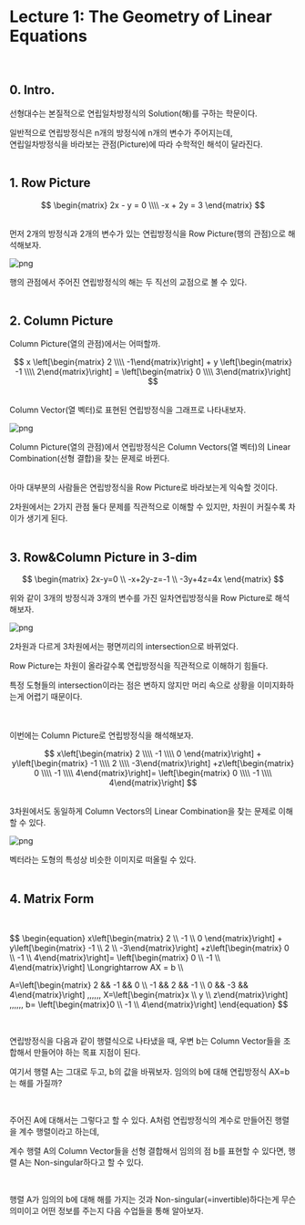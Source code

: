 Lecture 1: The Geometry of Linear Equations
=======

<br>

## 0. Intro.
선형대수는 본질적으로 연립일차방정식의 Solution(해)를 구하는 학문이다.

일반적으로 연립방정식은 n개의 방정식에 n개의 변수가 주어지는데,<br>
연립일차방정식을 바라보는 관점(Picture)에 따라 수학적인 해석이 달라진다.
<br>
<br>

## 1. Row Picture


$$
\begin{matrix}
2x - y = 0 \\\\
-x + 2y = 3
\end{matrix}
$$

<br>
먼저 2개의 방정식과 2개의 변수가 있는 연립방정식을 Row Picture(행의 관점)으로 해석해보자.

<br>


    
![png](./img/lecture_1/output_2_0.png)
    


행의 관점에서 주어진 연립방정식의 해는 두 직선의 교점으로 볼 수 있다.
<br><br>

## 2. Column Picture
Column Picture(열의 관점)에서는 어떠할까.

$$
x \left[\begin{matrix} 2 \\\\ -1\end{matrix}\right] + y \left[\begin{matrix} -1 \\\\ 2\end{matrix}\right]
= \left[\begin{matrix} 0 \\\\ 3\end{matrix}\right]
$$

<br>
Column Vector(열 벡터)로 표현된 연립방정식을 그래프로 나타내보자.

<br>
    
![png](./img/lecture_1/output_4_0.png)
    


Column Picture(열의 관점)에서 연립방정식은 Column Vectors(열 벡터)의 Linear Combination(선형 결합)을 찾는 문제로 바뀐다.

<br>
아마 대부분의 사람들은 연립방정식을 Row Picture로 바라보는게 익숙할 것이다.

2차원에서는 2가지 관점 둘다 문제를 직관적으로 이해할 수 있지만, 차원이 커질수록 차이가 생기게 된다.
<br><br>

## 3. Row&Column Picture in 3-dim

$$
\begin{matrix}
2x-y=0 \\
-x+2y-z=-1 \\
-3y+4z=4x
\end{matrix}
$$

위와 같이 3개의 방정식과 3개의 변수를 가진 일차연립방정식을 Row Picture로 해석해보자.



    
![png](./img/lecture_1/output_6_1.png)
    


2차원과 다르게 3차원에서는 평면끼리의 intersection으로 바뀌었다.

Row Picture는 차원이 올라갈수록 연립방정식을 직관적으로 이해하기 힘들다.

특정 도형들의 intersection이라는 점은 변하지 않지만 머리 속으로 상황을 이미지화하는게 어렵기 때문이다.


<br><br>
이번에는 Column Picture로 연립방정식을 해석해보자.
<br>

$$
x\left[\begin{matrix} 2 \\\\ -1 \\\\ 0 \end{matrix}\right] + y\left[\begin{matrix} -1 \\\\ 2 \\\\ -3\end{matrix}\right]
+z\left[\begin{matrix} 0 \\\\ -1 \\\\ 4\end{matrix}\right]= \left[\begin{matrix} 0 \\\\ -1 \\\\ 4\end{matrix}\right]
$$

<br>
3차원에서도 동일하게 Column Vectors의 Linear Combination을 찾는 문제로 이해할 수 있다.

<br>


    
![png](./img/lecture_1/output_8_1.png)
    


벡터라는 도형의 특성상 비슷한 이미지로 떠올릴 수 있다.
<br><br>

## 4. Matrix Form

<br>

$$
\begin{equation}
x\left[\begin{matrix} 2 \\\\ -1 \\\\ 0 \end{matrix}\right] + y\left[\begin{matrix} -1 \\\\ 2 \\\\ -3\end{matrix}\right]
+z\left[\begin{matrix} 0 \\\\ -1 \\\\ 4\end{matrix}\right]= \left[\begin{matrix} 0 \\\\ -1 \\\\ 4\end{matrix}\right]
 \Longrightarrow  AX = b \\\\

A=\left[\begin{matrix} 2 && -1 && 0 \\\\ -1 && 2 && -1 \\\\ 0 && -3 && 4\end{matrix}\right] \,\,\,\,\,\, X=\left[\begin{matrix}x \\\\ y \\\\ z\end{matrix}\right] \,\,\,\,\,\,  b= \left[\begin{matrix}0 \\\\ -1 \\\\ 4\end{matrix}\right]
\end{equation}
$$

<br>

연립방정식을 다음과 같이 행렬식으로 나타냈을 때, 우변 b는 Column Vector들을 조합해서 만들어야 하는 목표 지점이 된다.

여기서 행렬 A는 그대로 두고, b의 값을 바꿔보자. 임의의 b에 대해 연립방정식 AX=b는 해를 가질까?

<br>

주어진 A에 대해서는 그렇다고 할 수 있다. A처럼 연립방정식의 계수로 만들어진 행렬을 계수 행렬이라고 하는데,

계수 행렬 A의 Column Vector들을 선형 결합해서 임의의 점 b를 표현할 수 있다면, 행렬 A는 Non-singular하다고 할 수 있다.

<br>

행렬 A가 임의의 b에 대해 해를 가지는 것과 Non-singular(=invertible)하다는게 무슨 의미이고 어떤 정보를 주는지 다음 수업들을 통해 알아보자.

